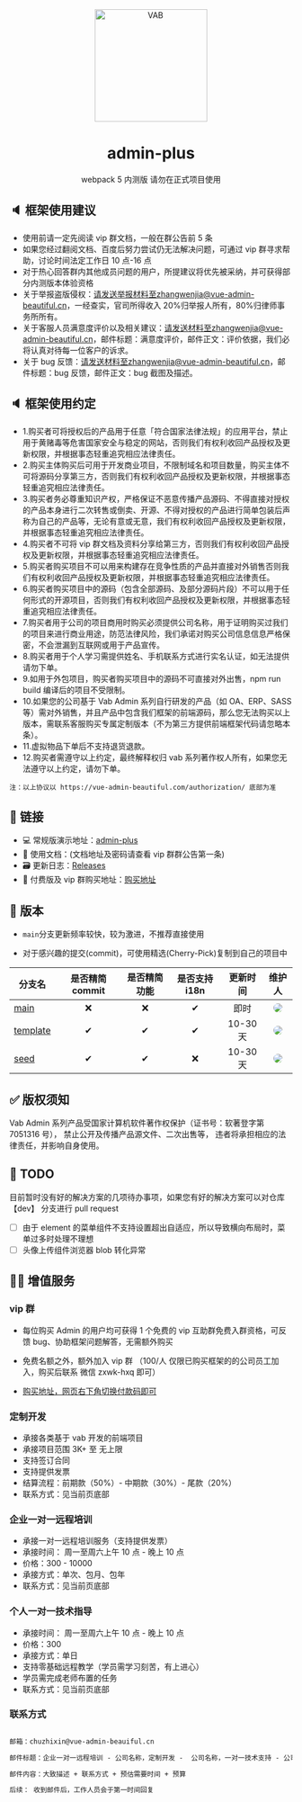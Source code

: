 <div align="center">
<img width="200" src="https://gitee.com/chu1204505056/image/raw/master/logo/vab.svg" alt="VAB"/>
<h1>admin-plus</h1>
<p>webpack 5 内测版 请勿在正式项目使用</p>
</div>

## 🔈 框架使用建议

- 使用前请一定先阅读 vip 群文档，一般在群公告前 5 条
- 如果您经过翻阅文档、百度后努力尝试仍无法解决问题，可通过 vip 群寻求帮助，讨论时间法定工作日 10 点-16 点
- 对于热心回答群内其他成员问题的用户，所提建议将优先被采纳，并可获得部分内测版本体验资格
- 关于举报盗版侵权：请发送举报材料至zhangwenjia@vue-admin-beautiful.cn，一经查实，官司所得收入 20%归举报人所有，80%归律师事务所所有。
- 关于客服人员满意度评价以及相关建议：请发送材料至zhangwenjia@vue-admin-beautiful.cn，邮件标题：满意度评价，邮件正文：评价依据，我们必将认真对待每一位客户的诉求。
- 关于 bug 反馈：请发送材料至zhangwenjia@vue-admin-beautiful.cn，邮件标题：bug 反馈，邮件正文：bug 截图及描述。

## 🔈 框架使用约定

- 1.购买者可将授权后的产品用于任意「符合国家法律法规」的应用平台，禁止用于黄赌毒等危害国家安全与稳定的网站，否则我们有权利收回产品授权及更新权限，并根据事态轻重追究相应法律责任。
- 2.购买主体购买后可用于开发商业项目，不限制域名和项目数量，购买主体不可将源码分享第三方，否则我们有权利收回产品授权及更新权限，并根据事态轻重追究相应法律责任。
- 3.购买者务必尊重知识产权，严格保证不恶意传播产品源码、不得直接对授权的产品本身进行二次转售或倒卖、开源、不得对授权的产品进行简单包装后声称为自己的产品等，无论有意或无意，我们有权利收回产品授权及更新权限，并根据事态轻重追究相应法律责任。
- 4.购买者不可将 vip 群文档及资料分享给第三方，否则我们有权利收回产品授权及更新权限，并根据事态轻重追究相应法律责任。
- 5.购买者购买项目不可以用来构建存在竞争性质的产品并直接对外销售否则我们有权利收回产品授权及更新权限，并根据事态轻重追究相应法律责任。
- 6.购买者购买项目中的源码（包含全部源码、及部分源码片段）不可以用于任何形式的开源项目，否则我们有权利收回产品授权及更新权限，并根据事态轻重追究相应法律责任。
- 7.购买者用于公司的项目商用时购买必须提供公司名称，用于证明购买过我们的项目来进行商业用途，防范法律风险，我们承诺对购买公司信息信息严格保密，不会泄漏到互联网或用于产品宣传。
- 8.购买者用于个人学习需提供姓名、手机联系方式进行实名认证，如无法提供请勿下单。
- 9.如用于外包项目，购买者购买项目中的源码不可直接对外出售，npm run build 编译后的项目不受限制。
- 10.如果您的公司基于 Vab Admin 系列自行研发的产品（如 OA、ERP、SASS 等）需对外销售，并且产品中包含我们框架的前端源码，那么您无法购买以上版本，需联系客服购买专属定制版本（不为第三方提供前端框架代码请忽略本条）。
- 11.虚拟物品下单后不支持退货退款。
- 12.购买者需遵守以上约定，最终解释权归 vab 系列著作权人所有，如果您无法遵守以上约定，请勿下单。

```
注：以上协议以 https://vue-admin-beautiful.com/authorization/ 底部为准
```

## 🔗 链接

- 💻 常规版演示地址：[admin-plus](https://chu1204505056.gitee.io/admin-plus/)
- 📝 使用文档：(文档地址及密码请查看 vip 群群公告第一条)
- 🗃 更新日志：[Releases](https://github.com/vue-admin-beautiful/admin-plus/releases)
- 📌 付费版及 vip 群购买地址：[购买地址](https://vue-admin-beautiful.com/authorization/)

## 🌱 版本

- `main`分支更新频率较快，较为激进，不推荐直接使用

- 对于感兴趣的提交(commit)，可使用精选(Cherry-Pick)复制到自己的项目中

| 分支名                                                                      | 是否精简 commit | 是否精简功能 | 是否支持 i18n | 更新时间 |                                                                                                    维护人                                                                                                    |
| --------------------------------------------------------------------------- | :-------------: | :----------: | :-----------: | :------: | :----------------------------------------------------------------------------------------------------------------------------------------------------------------------------------------------------------: |
| [main](https://github.com/vue-admin-beautiful/admin-plus/)                  |       ❌        |      ❌      |       ✔       |   即时   |  <a href="https://github.com/chuzhixin" target="_blank"><img style="border-radius:999px" src="https://avatars3.githubusercontent.com/u/26647258?s=50&u=753921fb23f418996dffd6196e89729fcb2329ed&v=4"/></a>   |
| [template](https://github.com/vue-admin-beautiful/admin-plus/tree/template) |        ✔        |      ✔       |       ✔       | 10-30 天 | <a href="https://github.com/FlowPeakFish" target="_blank"><img style="border-radius:999px" src="https://avatars3.githubusercontent.com/u/29328241?s=50&u=bb0977b405ccf1a101ce4e18e4fb8d958854ca60&v=4"/></a> |
| [seed](https://github.com/vue-admin-beautiful/admin-plus/tree/seed)         |        ✔        |      ✔       |      ❌       | 10-30 天 | <a href="https://github.com/FlowPeakFish" target="_blank"><img style="border-radius:999px" src="https://avatars3.githubusercontent.com/u/29328241?s=50&u=bb0977b405ccf1a101ce4e18e4fb8d958854ca60&v=4"/></a> |

## ✅ 版权须知

Vab Admin 系列产品受国家计算机软件著作权保护（证书号：软著登字第 7051316 号），
禁止公开及传播产品源文件、二次出售等，
违者将承担相应的法律责任，并影响自身使用。

## 📌 TODO

目前暂时没有好的解决方案的几项待办事项，如果您有好的解决方案可以对仓库 【dev】 分支进行 pull request

- [ ] 由于 element 的菜单组件不支持设置超出自适应，所以导致横向布局时，菜单过多时处理不理想
- [ ] 头像上传组件浏览器 blob 转化异常

## 🧑‍💻 增值服务

### vip 群

- 每位购买 Admin 的用户均可获得 1 个免费的 vip 互助群免费入群资格，可反馈 bug、协助框架问题解答，无需额外购买

- 免费名额之外，额外加入 vip 群 （100/人 仅限已购买框架的的公司员工加入，购买后联系 微信 zxwk-hxq 即可）

- [购买地址，网页右下角切换付款码即可](https://vue-admin-beautiful.com/authorization/)

### 定制开发

- 承接各类基于 vab 开发的前端项目
- 承接项目范围 3K+ 至 无上限
- 支持签订合同
- 支持提供发票
- 结算流程：前期款（50%）- 中期款（30%）- 尾款（20%）
- 联系方式：见当前页底部

### 企业一对一远程培训

- 承接一对一远程培训服务（支持提供发票）
- 承接时间： 周一至周六上午 10 点 - 晚上 10 点
- 价格：300 - 10000
- 承接方式：单次、包月、包年
- 联系方式：见当前页底部

### 个人一对一技术指导

- 承接时间： 周一至周六上午 10 点 - 晚上 10 点
- 价格：300
- 承接方式：单日
- 支持零基础远程教学（学员需学习刻苦，有上进心）
- 学员需完成老师布置的任务
- 联系方式：见当前页底部

### 联系方式

```txt

邮箱：chuzhixin@vue-admin-beauiful.cn

邮件标题：企业一对一远程培训 - 公司名称，定制开发 -  公司名称，一对一技术支持 - 公司名称

邮件内容：大致描述 + 联系方式 + 预估需要时间 + 预算

后续： 收到邮件后，工作人员会于第一时间回复

```
